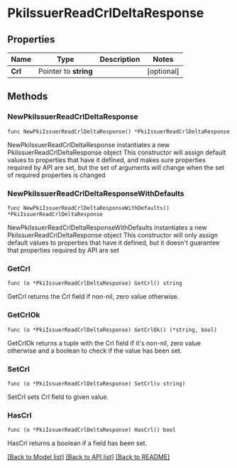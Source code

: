 # PkiIssuerReadCrlDeltaResponse


## Properties

Name | Type | Description | Notes
------------ | ------------- | ------------- | -------------
**Crl** | Pointer to **string** |  | [optional] 



## Methods


### NewPkiIssuerReadCrlDeltaResponse

`func NewPkiIssuerReadCrlDeltaResponse() *PkiIssuerReadCrlDeltaResponse`

NewPkiIssuerReadCrlDeltaResponse instantiates a new PkiIssuerReadCrlDeltaResponse object
This constructor will assign default values to properties that have it defined,
and makes sure properties required by API are set, but the set of arguments
will change when the set of required properties is changed

### NewPkiIssuerReadCrlDeltaResponseWithDefaults

`func NewPkiIssuerReadCrlDeltaResponseWithDefaults() *PkiIssuerReadCrlDeltaResponse`

NewPkiIssuerReadCrlDeltaResponseWithDefaults instantiates a new PkiIssuerReadCrlDeltaResponse object
This constructor will only assign default values to properties that have it defined,
but it doesn't guarantee that properties required by API are set


### GetCrl

`func (o *PkiIssuerReadCrlDeltaResponse) GetCrl() string`

GetCrl returns the Crl field if non-nil, zero value otherwise.

### GetCrlOk

`func (o *PkiIssuerReadCrlDeltaResponse) GetCrlOk() (*string, bool)`

GetCrlOk returns a tuple with the Crl field if it's non-nil, zero value otherwise
and a boolean to check if the value has been set.

### SetCrl

`func (o *PkiIssuerReadCrlDeltaResponse) SetCrl(v string)`

SetCrl sets Crl field to given value.


### HasCrl

`func (o *PkiIssuerReadCrlDeltaResponse) HasCrl() bool`

HasCrl returns a boolean if a field has been set.









[[Back to Model list]](../README.md#documentation-for-models) [[Back to API list]](../README.md#documentation-for-api-endpoints) [[Back to README]](../README.md)


